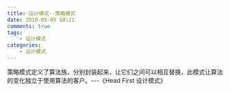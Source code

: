 ```yaml
---
title: 设计模式--策略模式
date: 2018-05-05 10:21
comments: true
tags: 
	- 设计模式
categories: 
	- 设计模式
---
```


策略模式定义了算法族，分别封装起来，让它们之间可以相互替换，此模式让算法的变化独立于使用算法的客户。---《Head First 设计模式》
<!-- more -->
